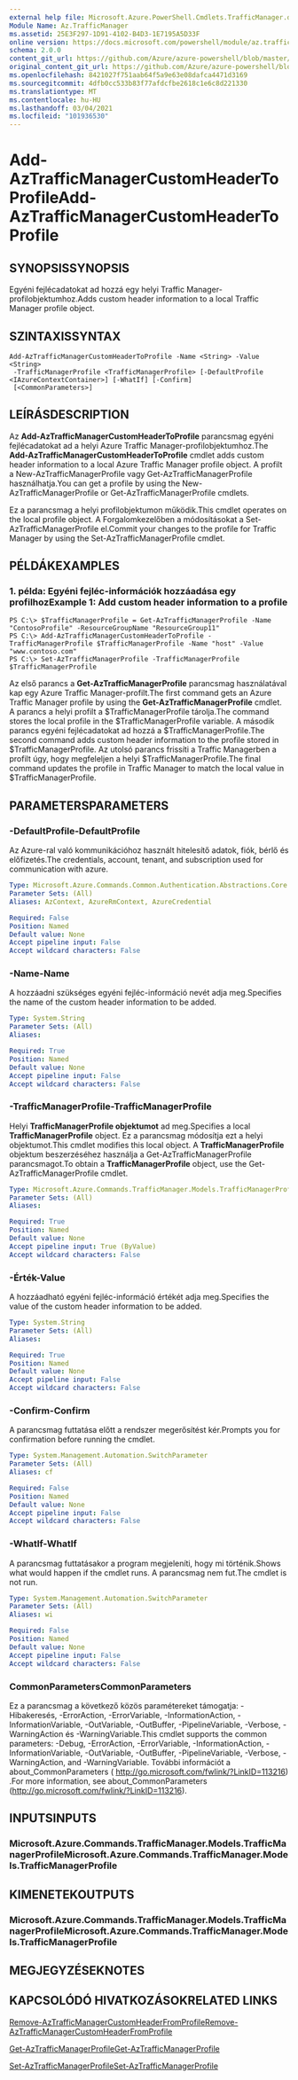 ```yaml
---
external help file: Microsoft.Azure.PowerShell.Cmdlets.TrafficManager.dll-Help.xml
Module Name: Az.TrafficManager
ms.assetid: 25E3F297-1D91-4102-B4D3-1E7195A5D33F
online version: https://docs.microsoft.com/powershell/module/az.trafficmanager/add-aztrafficmanagercustomheadertoprofile
schema: 2.0.0
content_git_url: https://github.com/Azure/azure-powershell/blob/master/src/TrafficManager/TrafficManager/help/Add-AzTrafficManagerCustomHeaderToProfile.md
original_content_git_url: https://github.com/Azure/azure-powershell/blob/master/src/TrafficManager/TrafficManager/help/Add-AzTrafficManagerCustomHeaderToProfile.md
ms.openlocfilehash: 8421027f751aab64f5a9e63e08dafca4471d3169
ms.sourcegitcommit: 4dfb0cc533b83f77afdcfbe2618c1e6c8d221330
ms.translationtype: MT
ms.contentlocale: hu-HU
ms.lasthandoff: 03/04/2021
ms.locfileid: "101936530"
---
```

# <span data-ttu-id="5b1c5-101">Add-AzTrafficManagerCustomHeaderToProfile</span><span class="sxs-lookup"><span data-stu-id="5b1c5-101">Add-AzTrafficManagerCustomHeaderToProfile</span></span>

## <span data-ttu-id="5b1c5-102">SYNOPSIS</span><span class="sxs-lookup"><span data-stu-id="5b1c5-102">SYNOPSIS</span></span>
<span data-ttu-id="5b1c5-103">Egyéni fejlécadatokat ad hozzá egy helyi Traffic Manager-profilobjektumhoz.</span><span class="sxs-lookup"><span data-stu-id="5b1c5-103">Adds custom header information to a local Traffic Manager profile object.</span></span>

## <span data-ttu-id="5b1c5-104">SZINTAXIS</span><span class="sxs-lookup"><span data-stu-id="5b1c5-104">SYNTAX</span></span>

```
Add-AzTrafficManagerCustomHeaderToProfile -Name <String> -Value <String>
 -TrafficManagerProfile <TrafficManagerProfile> [-DefaultProfile <IAzureContextContainer>] [-WhatIf] [-Confirm]
 [<CommonParameters>]
```

## <span data-ttu-id="5b1c5-105">LEÍRÁS</span><span class="sxs-lookup"><span data-stu-id="5b1c5-105">DESCRIPTION</span></span>
<span data-ttu-id="5b1c5-106">Az **Add-AzTrafficManagerCustomHeaderToProfile** parancsmag egyéni fejlécadatokat ad a helyi Azure Traffic Manager-profilobjektumhoz.</span><span class="sxs-lookup"><span data-stu-id="5b1c5-106">The **Add-AzTrafficManagerCustomHeaderToProfile** cmdlet adds custom header information to a local Azure Traffic Manager profile object.</span></span>
<span data-ttu-id="5b1c5-107">A profilt a New-AzTrafficManagerProfile vagy Get-AzTrafficManagerProfile használhatja.</span><span class="sxs-lookup"><span data-stu-id="5b1c5-107">You can get a profile by using the New-AzTrafficManagerProfile or Get-AzTrafficManagerProfile cmdlets.</span></span>

<span data-ttu-id="5b1c5-108">Ez a parancsmag a helyi profilobjektumon működik.</span><span class="sxs-lookup"><span data-stu-id="5b1c5-108">This cmdlet operates on the local profile object.</span></span>
<span data-ttu-id="5b1c5-109">A Forgalomkezelőben a módosításokat a Set-AzTrafficManagerProfile el.</span><span class="sxs-lookup"><span data-stu-id="5b1c5-109">Commit your changes to the profile for Traffic Manager by using the Set-AzTrafficManagerProfile cmdlet.</span></span>

## <span data-ttu-id="5b1c5-110">PÉLDÁK</span><span class="sxs-lookup"><span data-stu-id="5b1c5-110">EXAMPLES</span></span>

### <span data-ttu-id="5b1c5-111">1. példa: Egyéni fejléc-információk hozzáadása egy profilhoz</span><span class="sxs-lookup"><span data-stu-id="5b1c5-111">Example 1: Add custom header information to a profile</span></span>
```
PS C:\> $TrafficManagerProfile = Get-AzTrafficManagerProfile -Name "ContosoProfile" -ResourceGroupName "ResourceGroup11"
PS C:\> Add-AzTrafficManagerCustomHeaderToProfile -TrafficManagerProfile $TrafficManagerProfile -Name "host" -Value "www.contoso.com"
PS C:\> Set-AzTrafficManagerProfile -TrafficManagerProfile $TrafficManagerProfile
```

<span data-ttu-id="5b1c5-112">Az első parancs a **Get-AzTrafficManagerProfile** parancsmag használatával kap egy Azure Traffic Manager-profilt.</span><span class="sxs-lookup"><span data-stu-id="5b1c5-112">The first command gets an Azure Traffic Manager profile by using the **Get-AzTrafficManagerProfile** cmdlet.</span></span>
<span data-ttu-id="5b1c5-113">A parancs a helyi profilt a $TrafficManagerProfile tárolja.</span><span class="sxs-lookup"><span data-stu-id="5b1c5-113">The command stores the local profile in the $TrafficManagerProfile variable.</span></span>
<span data-ttu-id="5b1c5-114">A második parancs egyéni fejlécadatokat ad hozzá a $TrafficManagerProfile.</span><span class="sxs-lookup"><span data-stu-id="5b1c5-114">The second command adds custom header information to the profile stored in $TrafficManagerProfile.</span></span>
<span data-ttu-id="5b1c5-115">Az utolsó parancs frissíti a Traffic Managerben a profilt úgy, hogy megfeleljen a helyi $TrafficManagerProfile.</span><span class="sxs-lookup"><span data-stu-id="5b1c5-115">The final command updates the profile in Traffic Manager to match the local value in $TrafficManagerProfile.</span></span>

## <span data-ttu-id="5b1c5-116">PARAMETERS</span><span class="sxs-lookup"><span data-stu-id="5b1c5-116">PARAMETERS</span></span>

### <span data-ttu-id="5b1c5-117">-DefaultProfile</span><span class="sxs-lookup"><span data-stu-id="5b1c5-117">-DefaultProfile</span></span>
<span data-ttu-id="5b1c5-118">Az Azure-ral való kommunikációhoz használt hitelesítő adatok, fiók, bérlő és előfizetés.</span><span class="sxs-lookup"><span data-stu-id="5b1c5-118">The credentials, account, tenant, and subscription used for communication with azure.</span></span>

```yaml
Type: Microsoft.Azure.Commands.Common.Authentication.Abstractions.Core.IAzureContextContainer
Parameter Sets: (All)
Aliases: AzContext, AzureRmContext, AzureCredential

Required: False
Position: Named
Default value: None
Accept pipeline input: False
Accept wildcard characters: False
```

### <span data-ttu-id="5b1c5-119">-Name</span><span class="sxs-lookup"><span data-stu-id="5b1c5-119">-Name</span></span>
<span data-ttu-id="5b1c5-120">A hozzáadni szükséges egyéni fejléc-információ nevét adja meg.</span><span class="sxs-lookup"><span data-stu-id="5b1c5-120">Specifies the name of the custom header information to be added.</span></span>

```yaml
Type: System.String
Parameter Sets: (All)
Aliases:

Required: True
Position: Named
Default value: None
Accept pipeline input: False
Accept wildcard characters: False
```

### <span data-ttu-id="5b1c5-121">-TrafficManagerProfile</span><span class="sxs-lookup"><span data-stu-id="5b1c5-121">-TrafficManagerProfile</span></span>
<span data-ttu-id="5b1c5-122">Helyi **TrafficManagerProfile objektumot** ad meg.</span><span class="sxs-lookup"><span data-stu-id="5b1c5-122">Specifies a local **TrafficManagerProfile** object.</span></span>
<span data-ttu-id="5b1c5-123">Ez a parancsmag módosítja ezt a helyi objektumot.</span><span class="sxs-lookup"><span data-stu-id="5b1c5-123">This cmdlet modifies this local object.</span></span>
<span data-ttu-id="5b1c5-124">A **TrafficManagerProfile** objektum beszerzéséhez használja a Get-AzTrafficManagerProfile parancsmagot.</span><span class="sxs-lookup"><span data-stu-id="5b1c5-124">To obtain a **TrafficManagerProfile** object, use the Get-AzTrafficManagerProfile cmdlet.</span></span>

```yaml
Type: Microsoft.Azure.Commands.TrafficManager.Models.TrafficManagerProfile
Parameter Sets: (All)
Aliases:

Required: True
Position: Named
Default value: None
Accept pipeline input: True (ByValue)
Accept wildcard characters: False
```

### <span data-ttu-id="5b1c5-125">-Érték</span><span class="sxs-lookup"><span data-stu-id="5b1c5-125">-Value</span></span>
<span data-ttu-id="5b1c5-126">A hozzáadható egyéni fejléc-információ értékét adja meg.</span><span class="sxs-lookup"><span data-stu-id="5b1c5-126">Specifies the value of the custom header information to be added.</span></span>

```yaml
Type: System.String
Parameter Sets: (All)
Aliases:

Required: True
Position: Named
Default value: None
Accept pipeline input: False
Accept wildcard characters: False
```

### <span data-ttu-id="5b1c5-127">-Confirm</span><span class="sxs-lookup"><span data-stu-id="5b1c5-127">-Confirm</span></span>
<span data-ttu-id="5b1c5-128">A parancsmag futtatása előtt a rendszer megerősítést kér.</span><span class="sxs-lookup"><span data-stu-id="5b1c5-128">Prompts you for confirmation before running the cmdlet.</span></span>

```yaml
Type: System.Management.Automation.SwitchParameter
Parameter Sets: (All)
Aliases: cf

Required: False
Position: Named
Default value: None
Accept pipeline input: False
Accept wildcard characters: False
```

### <span data-ttu-id="5b1c5-129">-WhatIf</span><span class="sxs-lookup"><span data-stu-id="5b1c5-129">-WhatIf</span></span>
<span data-ttu-id="5b1c5-130">A parancsmag futtatásakor a program megjeleníti, hogy mi történik.</span><span class="sxs-lookup"><span data-stu-id="5b1c5-130">Shows what would happen if the cmdlet runs.</span></span> <span data-ttu-id="5b1c5-131">A parancsmag nem fut.</span><span class="sxs-lookup"><span data-stu-id="5b1c5-131">The cmdlet is not run.</span></span>

```yaml
Type: System.Management.Automation.SwitchParameter
Parameter Sets: (All)
Aliases: wi

Required: False
Position: Named
Default value: None
Accept pipeline input: False
Accept wildcard characters: False
```

### <span data-ttu-id="5b1c5-132">CommonParameters</span><span class="sxs-lookup"><span data-stu-id="5b1c5-132">CommonParameters</span></span>
<span data-ttu-id="5b1c5-133">Ez a parancsmag a következő közös paramétereket támogatja: -Hibakeresés, -ErrorAction, -ErrorVariable, -InformationAction, -InformationVariable, -OutVariable, -OutBuffer, -PipelineVariable, -Verbose, -WarningAction és -WarningVariable.</span><span class="sxs-lookup"><span data-stu-id="5b1c5-133">This cmdlet supports the common parameters: -Debug, -ErrorAction, -ErrorVariable, -InformationAction, -InformationVariable, -OutVariable, -OutBuffer, -PipelineVariable, -Verbose, -WarningAction, and -WarningVariable.</span></span> <span data-ttu-id="5b1c5-134">További információt a about_CommonParameters ( http://go.microsoft.com/fwlink/?LinkID=113216) .</span><span class="sxs-lookup"><span data-stu-id="5b1c5-134">For more information, see about_CommonParameters (http://go.microsoft.com/fwlink/?LinkID=113216).</span></span>

## <span data-ttu-id="5b1c5-135">INPUTS</span><span class="sxs-lookup"><span data-stu-id="5b1c5-135">INPUTS</span></span>

### <span data-ttu-id="5b1c5-136">Microsoft.Azure.Commands.TrafficManager.Models.TrafficManagerProfile</span><span class="sxs-lookup"><span data-stu-id="5b1c5-136">Microsoft.Azure.Commands.TrafficManager.Models.TrafficManagerProfile</span></span>

## <span data-ttu-id="5b1c5-137">KIMENETEK</span><span class="sxs-lookup"><span data-stu-id="5b1c5-137">OUTPUTS</span></span>

### <span data-ttu-id="5b1c5-138">Microsoft.Azure.Commands.TrafficManager.Models.TrafficManagerProfile</span><span class="sxs-lookup"><span data-stu-id="5b1c5-138">Microsoft.Azure.Commands.TrafficManager.Models.TrafficManagerProfile</span></span>

## <span data-ttu-id="5b1c5-139">MEGJEGYZÉSEK</span><span class="sxs-lookup"><span data-stu-id="5b1c5-139">NOTES</span></span>

## <span data-ttu-id="5b1c5-140">KAPCSOLÓDÓ HIVATKOZÁSOK</span><span class="sxs-lookup"><span data-stu-id="5b1c5-140">RELATED LINKS</span></span>

[<span data-ttu-id="5b1c5-141">Remove-AzTrafficManagerCustomHeaderFromProfile</span><span class="sxs-lookup"><span data-stu-id="5b1c5-141">Remove-AzTrafficManagerCustomHeaderFromProfile</span></span>](./Remove-AzTrafficManagerCustomHeaderFromProfile.md)

[<span data-ttu-id="5b1c5-142">Get-AzTrafficManagerProfile</span><span class="sxs-lookup"><span data-stu-id="5b1c5-142">Get-AzTrafficManagerProfile</span></span>](./Get-AzTrafficManagerProfile.md)

[<span data-ttu-id="5b1c5-143">Set-AzTrafficManagerProfile</span><span class="sxs-lookup"><span data-stu-id="5b1c5-143">Set-AzTrafficManagerProfile</span></span>](./Set-AzTrafficManagerProfile.md)
